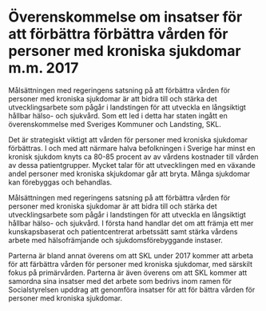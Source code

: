# Överenskommelse om insatser för att förbättra förbättra vården för personer med kroniska sjukdomar m.m. 2017

Målsättningen med regeringens satsning på att förbättra vården för personer med kroniska sjukdomar är att bidra till och stärka det utvecklingsarbete som pågår i landstingen för att utveckla en långsiktigt hållbar hälso\- och sjukvård. Som ett led i detta har staten ingått en överenskommelse med Sveriges Kommuner och Landsting, SKL.


Det är strategiskt viktigt att vården för personer med kroniska sjukdomar förbättras. I och med att närmare halva befolkningen i Sverige har minst en kronisk sjukdom knyts ca 80\-85 procent av av vårdens kostnader till vården av dessa patientgrupper. Mycket talar för att utvecklingen med en växande andel personer med kroniska skjukdomar går att bryta. Många sjukdomar kan förebyggas och behandlas.

Målsättningen med regeringens satsning på att förbättra vården för personer med kroniska sjukdomar är att bidra till och stärka det utvecklingsarbete som pågår i landstingen för att utveckla en långsiktigt hållbar hälso\- och sjukvård. I första hand handlar det om att främja ett mer kunskapsbaserat och patientcentrerat arbetssätt samt stärka vårdens arbete med hälsofrämjande och sjukdomsförebyggande instaser.

Parterna är bland annat överens om att SKL under 2017 kommer att arbeta för att färbättra vården för personer med kroniska sjukdomar, med särskilt fokus på primärvården. Parterna är även överens om att SKL kommer att samordna sina insatser med det arbete som bedrivs inom ramen för Socialstyrelsen upddrag att genomföra insatser för att för bättra vården för personer med kroniska sjukdomar.
